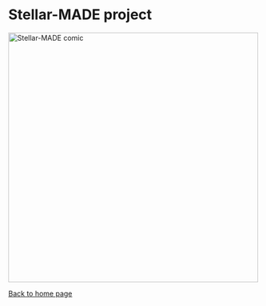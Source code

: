 # Stellar-MADE project

<img src="https://nicolascuello.github.io/Stellar-MADE/images/comics_IT/comics_it004.jpeg" alt="Stellar-MADE comic" width="500"/>

[Back to home page](https://nicolascuello.github.io/Stellar-MADE/)
